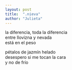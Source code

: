 ```yaml
---
layout: post
title:  ".nieva"
author: "Julieta"
---
```

   
la diferencia, toda la diferencia  
entre llovizna y nevada               
está en el peso    

pétalos de jazmín helado    
desespero si me tocan la cara    
y no de frío
